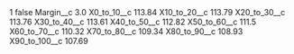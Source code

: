 <?xml version="1.0" encoding="UTF-8"?>
<CustomMetadata xmlns="http://soap.sforce.com/2006/04/metadata" xmlns:xsi="http://www.w3.org/2001/XMLSchema-instance" xmlns:xsd="http://www.w3.org/2001/XMLSchema">
    <label>1</label>
    <protected>false</protected>
    <values>
        <field>Margin__c</field>
        <value xsi:type="xsd:double">3.0</value>
    </values>
    <values>
        <field>X0_to_10__c</field>
        <value xsi:type="xsd:double">113.84</value>
    </values>
    <values>
        <field>X10_to_20__c</field>
        <value xsi:type="xsd:double">113.79</value>
    </values>
    <values>
        <field>X20_to_30__c</field>
        <value xsi:type="xsd:double">113.76</value>
    </values>
    <values>
        <field>X30_to_40__c</field>
        <value xsi:type="xsd:double">113.61</value>
    </values>
    <values>
        <field>X40_to_50__c</field>
        <value xsi:type="xsd:double">112.82</value>
    </values>
    <values>
        <field>X50_to_60__c</field>
        <value xsi:type="xsd:double">111.5</value>
    </values>
    <values>
        <field>X60_to_70__c</field>
        <value xsi:type="xsd:double">110.32</value>
    </values>
    <values>
        <field>X70_to_80__c</field>
        <value xsi:type="xsd:double">109.34</value>
    </values>
    <values>
        <field>X80_to_90__c</field>
        <value xsi:type="xsd:double">108.93</value>
    </values>
    <values>
        <field>X90_to_100__c</field>
        <value xsi:type="xsd:double">107.69</value>
    </values>
</CustomMetadata>
